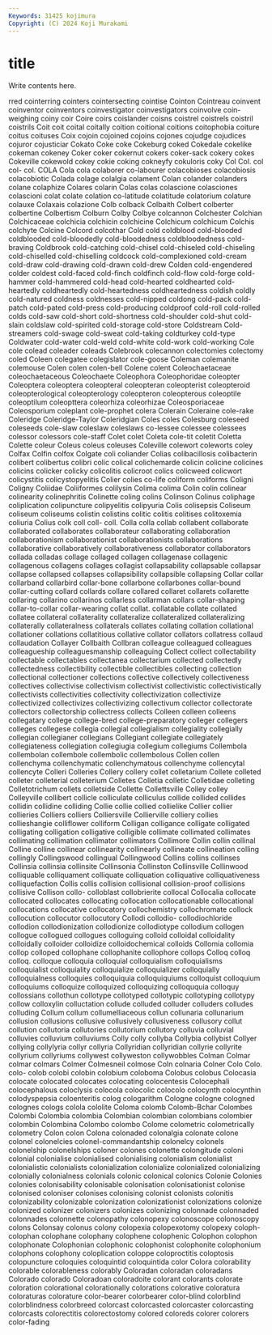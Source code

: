 ```yaml
---
Keywords: 31425 kojimura
Copyright: (C) 2024 Koji Murakami
---
```


# title

Write contents here.



rred cointerring cointers cointersecting cointise
Cointon Cointreau coinvent coinventor coinventors coinvestigator coinvestigators coinvolve coin-weighing coiny
coir Coire coirs coislander coisns coistrel coistrels coistril coistrils Coit
coit coital coitally coition coitional coitions coitophobia coiture coitus coituses
Coix cojoin cojoined cojoins cojones cojudge cojudices cojuror cojusticiar Cokato
Coke coke Cokeburg coked Cokedale cokelike cokeman cokeney Coker coker
cokernut cokers coker-sack cokery cokes Cokeville cokewold cokey cokie coking
cokneyfy cokuloris coky Col Col. col col- col. COLA Cola
cola colaborer co-labourer colacobioses colacobiosis colacobiotic Colada colage colalgia colament
Colan colander colanders colane colaphize Colares colarin Colas colas colascione
colasciones colascioni colat colate colation co-latitude colatitude colatorium colature colauxe
Colaxais colazione Colb colback Colbaith Colbert colberter colbertine Colbertism Colburn
Colby Colbye colcannon Colchester Colchian Colchicaceae colchicia colchicin colchicine Colchicum
colchicum Colchis colchyte Colcine Colcord colcothar Cold cold coldblood cold-blooded
coldblooded cold-bloodedly cold-bloodedness coldbloodedness cold-braving Coldbrook cold-catching cold-chisel cold-chiseled cold-chiseling
cold-chiselled cold-chiselling coldcock cold-complexioned cold-cream cold-draw cold-drawing cold-drawn cold-drew Colden
cold-engendered colder coldest cold-faced cold-finch coldfinch cold-flow cold-forge cold-hammer cold-hammered
cold-head cold-hearted coldhearted cold-heartedly coldheartedly cold-heartedness coldheartedness coldish coldly cold-natured
coldness coldnesses cold-nipped coldong cold-pack cold-patch cold-pated cold-press cold-producing coldproof
cold-roll cold-rolled colds cold-saw cold-short cold-shortness cold-shoulder cold-shut cold-slain coldslaw
cold-spirited cold-storage cold-store Coldstream Cold-streamers cold-swage cold-sweat cold-taking coldturkey cold-type
Coldwater cold-water cold-weld cold-white cold-work cold-working Cole cole colead coleader
coleads Colebrook colecannon colectomies colectomy coled Coleen colegatee colegislator cole-goose
Coleman colemanite colemouse Colen colen colen-bell Colene colent Coleochaetaceae coleochaetaceous
Coleochaete Coleophora Coleophoridae coleopter Coleoptera coleoptera coleopteral coleopteran coleopterist coleopteroid
coleopterological coleopterology coleopteron coleopterous coleoptile coleoptilum coleopttera coleorhiza coleorhizae Coleosporiaceae
Coleosporium coleplant cole-prophet colera Colerain Coleraine cole-rake Coleridge Coleridge-Taylor Coleridgian
Coles coles Colesburg coleseed coleseeds cole-slaw coleslaw coleslaws co-lessee colessee
colessees colessor colessors cole-staff Colet colet Coleta cole-tit coletit Coletta
Colette coleur Coleus coleus coleuses Coleville colewort coleworts coley Colfax
Colfin colfox Colgate coli coliander Colias colibacillosis colibacterin colibert colibertus
colibri colic colical colichemarde colicin colicine colicines colicins colicker colicky
colicolitis colicroot colics colicweed colicwort colicystitis colicystopyelitis Colier colies co-life
coliform coliforms Coligni Coligny Coliidae Coliiformes colilysin Colima colima Colin
colin colinear colinearity colinephritis Colinette coling colins Colinson Colinus coliphage
coliplication colipuncture colipyelitis colipyuria Colis colisepsis Coliseum coliseum coliseums colistin
colistins colitic colitis colitises colitoxemia coliuria Colius colk coll coll-
coll. Colla colla collab collabent collaborate collaborated collaborates collaborateur collaborating
collaboration collaborationism collaborationist collaborationists collaborations collaborative collaboratively collaborativeness collaborator collaborators
collada colladas collage collaged collagen collagenase collagenic collagenous collagens collages
collagist collapsability collapsable collapsar collapse collapsed collapses collapsibility collapsible collapsing
Collar collar collarband collarbird collar-bone collarbone collarbones collar-bound collar-cutting collard
collards collare collared collaret collarets collarette collaring collarino collarinos collarless
collarman collars collar-shaping collar-to-collar collar-wearing collat collat. collatable collate collated
collatee collateral collaterality collateralize collateralized collateralizing collaterally collateralness collaterals collates
collating collation collational collationer collations collatitious collative collator collators collatress
collaud collaudation Collayer Collbaith Collbran colleague colleagued colleagues colleagueship colleaguesmanship
colleaguing Collect collect collectability collectable collectables collectanea collectarium collected collectedly
collectedness collectibility collectible collectibles collecting collection collectional collectioner collections collective
collectively collectiveness collectives collectivise collectivism collectivist collectivistic collectivistically collectivists collectivities
collectivity collectivization collectivize collectivized collectivizes collectivizing collectivum collector collectorate collectors
collectorship collectress collects Colleen colleen colleens collegatary college college-bred college-preparatory
colleger collegers colleges collegese collegia collegial collegialism collegiality collegially collegian
collegianer collegians Collegiant collegiate collegiately collegiateness collegiation collegiugia collegium collegiums
Collembola collembolan collembole collembolic collembolous Collen collen collenchyma collenchymatic collenchymatous
collenchyme collencytal collencyte Colleri Colleries Collery collery collet colletarium Collete
colleted colleter colleterial colleterium Colletes Colletia colletic Colletidae colleting Colletotrichum
collets colletside Collette Collettsville Colley colley Colleyville collibert collicle colliculate
colliculus collide collided collides collidin collidine colliding Collie collie collied
collielike Collier collier collieries Colliers colliers Colliersville Collierville colliery collies
collieshangie colliflower colliform Colligan colligance colligate colligated colligating colligation colligative
colligible collimate collimated collimates collimating collimation collimator collimators Collimore Collin
collin collinal Colline colline collinear collinearity collinearly collineate collineation colling
collingly Collingswood collingual Collingwood Collins collins collinses Collinsia collinsia collinsite
Collinsonia Collinston Collinsville Collinwood colliquable colliquament colliquate colliquation colliquative colliquativeness
colliquefaction Collis collis collision collisional collision-proof collisions collisive Collison collo-
colloblast collobrierite collocal Collocalia collocate collocated collocates collocating collocation collocationable
collocational collocations collocative collocatory collochemistry collochromate collock collocution collocutor collocutory
Collodi collodio- collodiochloride collodion collodionization collodionize collodiotype collodium collogen collogue
collogued collogues colloguing colloid colloidal colloidality colloidally colloider colloidize colloidochemical
colloids Collomia collomia collop colloped collophane collophanite collophore collops Colloq
colloq colloq. colloque colloquia colloquial colloquialism colloquialisms colloquialist colloquiality colloquialize
colloquializer colloquially colloquialness colloquies colloquiquia colloquiquiums colloquist colloquium colloquiums colloquize
colloquized colloquizing colloququia colloquy collossians collothun collotype collotyped collotypic collotyping
collotypy collow colloxylin colluctation collude colluded colluder colluders colludes colluding
Collum collum collumelliaceous collun collunaria collunarium collusion collusions collusive collusively
collusiveness collusory collut collution collutoria collutories collutorium collutory colluvia colluvial
colluvies colluvium colluviums Colly colly collyba Collybia collybist Collyer collying
collylyria collyr collyria Collyridian collyridian collyrie collyrite collyrium collyriums collywest
collyweston collywobbles Colman Colmar colmar colmars Colmer Colmesneil colmose Coln
colnaria Colner Colo Colo. colo- colob colobi colobin colobium coloboma
Colobus colobus Colocasia colocate colocated colocates colocating colocentesis Colocephali colocephalous
coloclysis colocola colocolic colocolo colocynth colocynthin colodyspepsia coloenteritis colog cologarithm
Cologne cologne cologned colognes cologs colola cololite Coloma colomb Colomb-Bchar
Colombes Colombi Colombia colombia Colombian colombian colombians colombier colombin Colombina
Colombo colombo Colome colometric colometrically colometry Colon colon Colona colonaded
colonalgia colonate colone colonel colonelcies colonel-commandantship colonelcy colonels colonelship colonelships
coloner colones colonette colongitude coloni colonial colonialise colonialised colonialising colonialism
colonialist colonialistic colonialists colonialization colonialize colonialized colonializing colonially colonialness colonials
colonic colonical colonics Colonie Colonies colonies colonisability colonisable colonisation colonisationist
colonise colonised coloniser colonises colonising colonist colonists colonitis colonizability colonizable
colonization colonizationist colonizations colonize colonized colonizer colonizers colonizes colonizing colonnade
colonnaded colonnades colonnette colonopathy colonopexy colonoscope colonoscopy colons Colonsay colonus
colony colopexia colopexotomy colopexy coloph- colophan colophane colophany colophene colophenic
Colophon colophon colophonate Colophonian colophonic colophonist colophonite colophonium colophons colophony
coloplication coloppe coloproctitis coloptosis colopuncture coloquies coloquintid coloquintida color Colora
colorability colorable colorableness colorably Coloradan coloradan coloradans Colorado colorado Coloradoan
coloradoite colorant colorants colorate coloration colorational colorationally colorations colorative coloratura
coloraturas colorature color-bearer colorbearer color-blind colorblind colorblindness colorbreed colorcast colorcasted
colorcaster colorcasting colorcasts colorectitis colorectostomy colored coloreds colorer colorers color-fading
